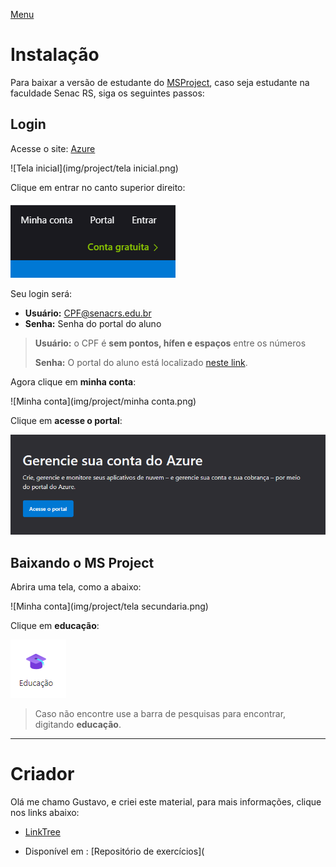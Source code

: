 [Menu](../README.md)

# Instalação

Para baixar a versão de estudante do [MSProject](https://www.microsoft.com/pt-br/microsoft-365/project/project-management-software), caso seja estudante na faculdade Senac RS, siga os seguintes passos:

## Login

Acesse o site: [Azure](https://azure.microsoft.com/)

![Tela inicial](img/project/tela inicial.png)

Clique em entrar no canto superior direito:

![Botão entrar](img/project/entrar.png)

Seu login será:

- **Usuário:** CPF@senacrs.edu.br
- **Senha:** Senha do portal do aluno

> **Usuário:** o CPF é **sem pontos, hífen e espaços** entre os números
>
> **Senha:** O portal do aluno está localizado [neste link](https://apsweb.senacrs.com.br/modulos/aluno/login.php5?).

Agora clique em **minha conta**:

![Minha conta](img/project/minha conta.png)

Clique em **acesse o portal**:

![Minha conta](img/project/acesse.png)

## Baixando o MS Project

Abrira uma tela, como a abaixo:

![Minha conta](img/project/tela secundaria.png)

Clique em **educação**:

![Minha conta](img/project/educacao.png)

> Caso não encontre use a barra de pesquisas para encontrar, digitando **educação**.

***



# Criador

Olá me chamo Gustavo, e criei este material, para mais informações, clique nos links abaixo:

* [LinkTree](https://www.linktree.com.br/gusleaooliveira)


* Disponível em : [Repositório de exercícios](
